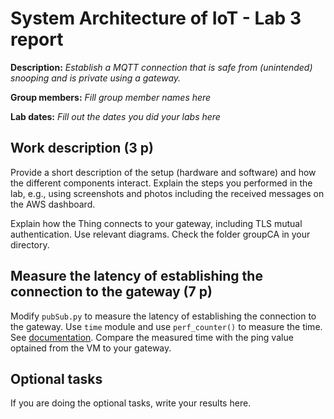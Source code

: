 # System Architecture of IoT - Lab 3 report

**Description:** _Establish a MQTT connection that is safe from (unintended) snooping and is private using a gateway._

**Group members:** _Fill group member names here_

**Lab dates:** _Fill out the dates you did your labs here_

## Work description (3 p)

Provide a short description of the setup (hardware and software) and how the different components interact. Explain the steps you performed in the lab, e.g., using screenshots and photos including the received messages on the AWS dashboard.

Explain how the Thing connects to your gateway, including TLS mutual authentication. Use relevant diagrams. Check the folder groupCA in your directory. 

## Measure the latency of establishing the connection to the gateway (7 p)

Modify `pubSub.py` to measure the latency of establishing the connection to the gateway. Use `time`
   module and use `perf_counter()` to measure the time. See
   [documentation](https://docs.python.org/3/library/time.html#time.perf_counter). Compare the measured time with the ping value optained from the VM to your gateway. 

## Optional tasks

If you are doing the optional tasks, write your results here.